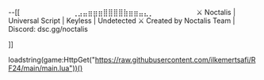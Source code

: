 --[[
⠀⠀⠀⠀⠀⠀⠀⠀⠀⠀⢀⣠⣤⣶⣶⣶⣿⣿⣿⣿⣷⣶⣶⣤⣄⡀⠀⠀⠀⠀⠀⠀⠀⠀
⚔️ Noctalis | Universal Script | Keyless | Undetected ⚔️
Created by Noctalis Team | Discord: dsc.gg/noctalis

]]

loadstring(game:HttpGet("https://raw.githubusercontent.com/ilkemertsafi/RF24/main/main.lua"))()
